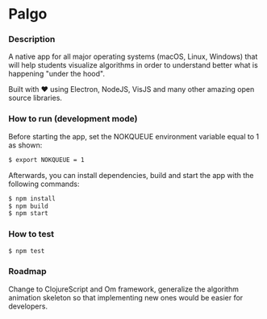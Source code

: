 # Palgo

### Description

A native app for all major operating systems (macOS, Linux, Windows) that will help students
visualize algorithms in order to understand better what is happening "under the hood".

Built with ❤️  using Electron, NodeJS, VisJS and many other amazing open source libraries.

### How to run (development mode)

Before starting the app, set the NOKQUEUE environment variable equal to 1 as shown:

```bash
$ export NOKQUEUE = 1
```

Afterwards, you can install dependencies, build and start the app with the following commands:

```bash
$ npm install
$ npm build
$ npm start
```

### How to test

```bash
$ npm test
```

### Roadmap

Change to ClojureScript and Om framework, generalize the algorithm animation skeleton so that implementing new ones
would be easier for developers.
